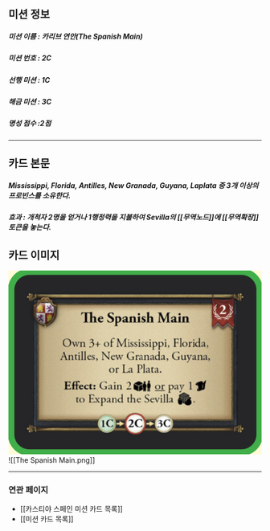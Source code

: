 ## 미션 정보
##### 미션 이름 : 카리브 연안(The Spanish Main)
##### 미션 번호 : 2C
##### 선행 미션 : 1C
##### 해금 미션 : 3C
##### 명성 점수 :2점
---
## 카드 본문
##### Mississippi, Florida, Antilles, New Granada, Guyana, Laplata 중 3개 이상의 프로빈스를 소유한다. 
##### *효과*  :  개척자 2명을 얻거나 1행정력을 지불하여 Sevilla의 [[무역노드]]에  [[무역확장]] 토큰을 놓는다.

## 카드 이미지
<img src="\Assets\The Spanish Main.png"/>
![[The Spanish Main.png]]

--- 

### 연관 페이지
- [[카스티야 스페인 미션 카드 목록]]
- [[미션 카드 목록]]